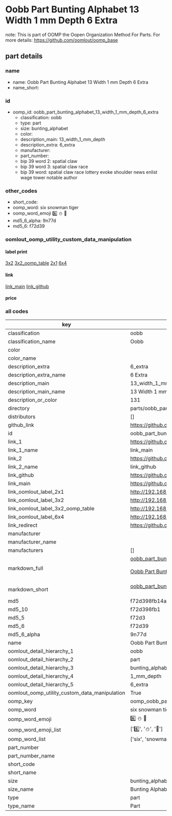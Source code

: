 # Oobb Part Bunting Alphabet 13 Width 1 mm Depth 6 Extra  

note: This is part of OOMP the Oopen Organization Method For Parts. For more details: https://github.com/oomlout/oomp_base

##  part details
  







### name
* name: Oobb Part Bunting Alphabet 13 Width 1 mm Depth 6 Extra
* name_short: 
### id
* oomp_id: oobb_part_bunting_alphabet_13_width_1_mm_depth_6_extra
  * classification: oobb
  * type: part
  * size: bunting_alphabet
  * color: 
  * description_main: 13_width_1_mm_depth
  * description_extra: 6_extra
  * manufacturer: 
  * part_number: 
  * bip 39 word 2: spatial claw
  * bip 39 word 3: spatial claw race
  * bip 39 word: spatial claw race lottery evoke shoulder news enlist wage tower notable author

### other_codes
* short_code: 
* oomp_word: six snowman tiger
* oomp_word_emoji :six: :snowman: :tiger:
* md5_6_alpha: 9n77d
* md5_6: f72d39






### oomlout_oomp_utility_custom_data_manipulation
#### label print
[3x2](http://192.168.1.245:1112/?label=oomp%209n77d)
[3x2_oomp_table](http://192.168.1.108:1112/?label=oomp%209n77d)
[2x1](http://192.168.1.242:1112/?label=oomp%209n77d)
[6x4](http://192.168.1.55:1112/?label=oomp%209n77d)    

#### link

[link_main](https://github.com/oomlout/oomlout_oomp_version_1_messy/tree/main/parts/oobb_part_bunting_alphabet_13_width_1_mm_depth_6_extra) [link_github](https://github.com/oomlout/oomlout_oomp_version_1_messy/tree/main/parts/oobb_part_bunting_alphabet_13_width_1_mm_depth_6_extra)                             

#### price







### all codes 
| key | value |  
| --- | --- |  
| classification | oobb |  
| classification_name | Oobb |  
| color |  |  
| color_name |  |  
| description_extra | 6_extra |  
| description_extra_name | 6 Extra |  
| description_main | 13_width_1_mm_depth |  
| description_main_name | 13 Width 1 mm Depth |  
| description_or_color | 131 |  
| directory | parts/oobb_part_bunting_alphabet_13_width_1_mm_depth_6_extra |  
| distributors | [] |  
| github_link | https://github.com/oomlout/oomlout_oomp_part_src/tree/main/parts/oobb_part_bunting_alphabet_13_width_1_mm_depth_6_extra |  
| id | oobb_part_bunting_alphabet_13_width_1_mm_depth_6_extra |  
| link_1 | https://github.com/oomlout/oomlout_oomp_version_1_messy/tree/main/parts/oobb_part_bunting_alphabet_13_width_1_mm_depth_6_extra |  
| link_1_name | link_main |  
| link_2 | https://github.com/oomlout/oomlout_oomp_version_1_messy/tree/main/parts/oobb_part_bunting_alphabet_13_width_1_mm_depth_6_extra |  
| link_2_name | link_github |  
| link_github | https://github.com/oomlout/oomlout_oomp_version_1_messy/tree/main/parts/oobb_part_bunting_alphabet_13_width_1_mm_depth_6_extra |  
| link_main | https://github.com/oomlout/oomlout_oomp_version_1_messy/tree/main/parts/oobb_part_bunting_alphabet_13_width_1_mm_depth_6_extra |  
| link_oomlout_label_2x1 | http://192.168.1.242:1112/?label=oomp%209n77d |  
| link_oomlout_label_3x2 | http://192.168.1.245:1112/?label=oomp%209n77d |  
| link_oomlout_label_3x2_oomp_table | http://192.168.1.108:1112/?label=oomp%209n77d |  
| link_oomlout_label_6x4 | http://192.168.1.55:1112/?label=oomp%209n77d |  
| link_redirect | https://github.com/oomlout/oomlout_oomp_version_1_messy/tree/main/parts/oobb_part_bunting_alphabet_13_width_1_mm_depth_6_extra |  
| manufacturer |  |  
| manufacturer_name |  |  
| manufacturers | [] |  
| markdown_full | [oobb_part_bunting_alphabet_13_width_1_mm_depth_6_extra](none)<br>[](none)<br>[Oobb Part Bunting Alphabet 13 Width 1 Mm Depth 6 Extra](none)<br><br> |  
| markdown_short | [oobb_part_bunting_alphabet_13_width_1_mm_depth_6_extra](none)<br><br> |  
| md5 | f72d398fb14ad2a71ba7084160ca8684 |  
| md5_10 | f72d398fb1 |  
| md5_5 | f72d3 |  
| md5_6 | f72d39 |  
| md5_6_alpha | 9n77d |  
| name | Oobb Part Bunting Alphabet 13 Width 1 mm Depth 6 Extra |  
| oomlout_detail_hierarchy_1 | oobb |  
| oomlout_detail_hierarchy_2 | part |  
| oomlout_detail_hierarchy_3 | bunting_alphabet |  
| oomlout_detail_hierarchy_4 | 1_mm_depth |  
| oomlout_detail_hierarchy_5 | 6_extra |  
| oomlout_oomp_utility_custom_data_manipulation | True |  
| oomp_key | oomp_oobb_part_bunting_alphabet_13_width_1_mm_depth_6_extra |  
| oomp_word | six snowman tiger |  
| oomp_word_emoji | :six: :snowman: :tiger: |  
| oomp_word_emoji_list | [':six:', ':snowman:', ':tiger:'] |  
| oomp_word_list | ['six', 'snowman', 'tiger'] |  
| part_number |  |  
| part_number_name |  |  
| short_code |  |  
| short_name |  |  
| size | bunting_alphabet |  
| size_name | Bunting Alphabet |  
| type | part |  
| type_name | Part |  
